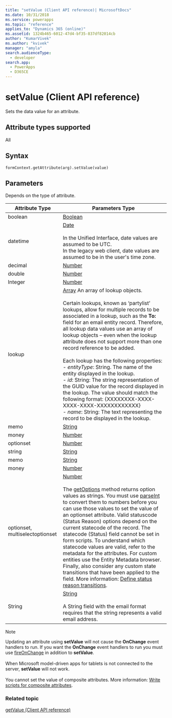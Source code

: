 ```yaml
---
title: "setValue (Client API reference)| MicrosoftDocs"
ms.date: 10/31/2018
ms.service: powerapps
ms.topic: "reference"
applies_to: "Dynamics 365 (online)"
ms.assetid: 1324b465-6012-47d4-bf35-837df82014cb
author: "KumarVivek"
ms.author: "kvivek"
manager: "amyla"
search.audienceType: 
  - developer
search.app: 
  - PowerApps
  - D365CE
---
```

# setValue (Client API reference)

Sets the data value for an attribute. 

## Attribute types supported

All

## Syntax

`formContext.getAttribute(arg).setValue(value)`

## Parameters
Depends on the type of attribute.


| Attribute Type|Parameters Type|
-------|------|
| boolean| [Boolean](https://msdn.microsoft.com/library/t7bkhaz6.aspx) |
| datetime|[Date](https://msdn.microsoft.com/library/cd9w2te4.aspx) <br/><br/>In the Unified Interface, date values are assumed to be UTC.<br/>In the legacy web client, date values are assumed to be in the user's time zone.|
| decimal| [Number](https://msdn.microsoft.com/library/dwab3ed2.aspx)|
| double| [Number](https://msdn.microsoft.com/library/dwab3ed2.aspx) |
| Integer|[Number](https://msdn.microsoft.com/library/dwab3ed2.aspx)|
| lookup  | [Array](https://msdn.microsoft.com/library/k4h76zbx.aspx) An array of lookup objects. <br/><br/>Certain lookups, known as ‘partylist’ lookups, allow for multiple records to be associated in a lookup, such as the **To:** field for an email entity record. Therefore, all lookup data values use an array of lookup objects – even when the lookup attribute does not support more than one record reference to be added.<br/><br/>Each lookup has the following properties:<br/>- *entityType*: String. The name of the entity displayed in the lookup.<br/>- *id*: String: The string representation of the GUID value for the record displayed in the lookup. The value should match the following format: {XXXXXXXX-XXXX-XXXX-XXXX-XXXXXXXXXXXX}<br/>- *name*: String: The text representing the record to be displayed in the lookup.|
| memo  | [String](https://msdn.microsoft.com/library/ecczf11c.aspx)  |
| money| [Number](https://msdn.microsoft.com/library/dwab3ed2.aspx)  |
| optionset | [Number](https://msdn.microsoft.com/library/dwab3ed2.aspx)  |
| string | [String](https://msdn.microsoft.com/library/ecczf11c.aspx)|
| memo | [String](https://msdn.microsoft.com/library/ecczf11c.aspx)|
| money|[Number](https://msdn.microsoft.com/library/dwab3ed2.aspx)|
| optionset, multiselectoptionset|[Number](https://msdn.microsoft.com/library/dwab3ed2.aspx)<br/><br/>The [getOptions](getOptions.md) method returns option values as strings. You must use [parseInt](https://msdn.microsoft.com/library/x53yedee.aspx) to convert them to numbers before you can use those values to set the value of an optionset attribute. Valid statuscode (Status Reason) options depend on the current statecode of the record. The statecode (Status) field cannot be set in form scripts. To understand which statecode values are valid, refer to the metadata for the attributes. <!-- See [Default status and status reason values](../../../customize/default-status-and-status-reason-values.md) for a list of default values for system entities. --> For custom entities use the Entity Metadata browser. Finally, also consider any custom state transitions that have been applied to the field. More information: [Define status reason transitions](/dynamics365/customer-engagement/customize/define-status-reason-transitions).| 
| String| [String](https://msdn.microsoft.com/library/ecczf11c.aspx) <br/><br/> A String field with the email format requires that the string represents a valid email address.|


> [!NOTE]
> Updating an attribute using **setValue** will not cause the **OnChange** event handlers to run. If you want the **OnChange** event handlers to run you must use [fireOnChange](../attributes/fireOnChange.md) in addition to **setValue**. <br/><br/>
When Microsoft model-driven apps for tablets is not connected to the server, **setValue** will not work.<br/><br/>You cannot set the value of composite attributes. More information: [Write
    scripts for composite
    attributes](../composite-attributes.md).

### Related topic
[getValue (Client API reference)](getValue.md)
